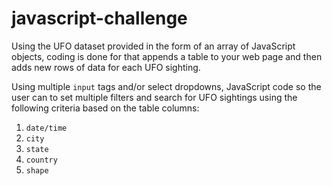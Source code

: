 # javascript-challenge

Using the UFO dataset provided in the form of an array of JavaScript objects, 
coding is done for  that appends a table to your web page and then adds new rows of data for each UFO sighting.

 Using multiple `input` tags and/or select dropdowns, 
 JavaScript code so the user can to set multiple filters 
 and search for UFO sightings using the following criteria based on the table columns:

  1. `date/time`
  2. `city`
  3. `state`
  4. `country`
  5. `shape`
